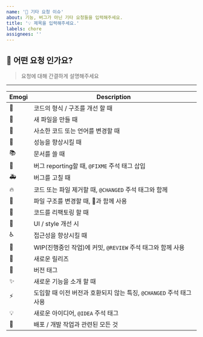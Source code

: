 ```yaml
---
name: '👻 기타 요청 이슈'
about: 기능, 버그가 아닌 기타 요청들을 입력해주세요.
title: '💡 제목을 입력해주세요.'
labels: chore
assignees: ''
---
```


## 🚀 어떤 요청 인가요?

> 요청에 대해 간결하게 설명해주세요

<!-- 요청에 대해 적어주세요. -->

---

<!-- 요청에 맞는 이모지를 골라, 제목과 함께 달아주세요! -->

| Emogi | Description                                                         |
| ----- | ------------------------------------------------------------------- |
| 🎨    | 코드의 형식 / 구조를 개선 할 때                                     |
| 📰    | 새 파일을 만들 때                                                   |
| 📝    | 사소한 코드 또는 언어를 변경할 때                                   |
| 🐎    | 성능을 향상시킬 때                                                  |
| 📚    | 문서를 쓸 때                                                        |
| 🐛    | 버그 reporting할 때, `@FIXME` 주석 태그 삽입                        |
| 🚑    | 버그를 고칠 때                                                      |
| 🔥    | 코드 또는 파일 제거할 때, `@CHANGED` 주석 태그와 함께               |
| 🚜    | 파일 구조를 변경할 때, 🎨과 함께 사용                               |
| 🔨    | 코드를 리팩토링 할 때                                               |
| 💄    | UI / style 개선 시                                                  |
| ♿️    | 접근성을 향상시킬 때                                                |
| 🚧    | WIP(진행중인 작업)에 커밋, `@REVIEW` 주석 태그와 함께 사용          |
| 💎    | 새로운 릴리즈                                                       |
| 🔖    | 버전 태그                                                           |
| ✨    | 새로운 기능을 소개 할 때                                            |
| ⚡️   | 도입할 때 이전 버전과 호환되지 않는 특징, `@CHANGED` 주석 태그 사용 |
| 💡    | 새로운 아이디어, `@IDEA` 주석 태그                                  |
| 🚀    | 배포 / 개발 작업과 관련된 모든 것                                   |
